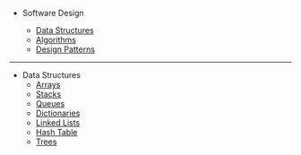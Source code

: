 - Software Design

  - [Data Structures](./data-structures/index.md "Data Structures")
  - [Algorithms](./algorithms/index.md "Algorithms")
  - [Design Patterns](./design-patterns/index.md "Design Patterns")

---

- Data Structures
  - [Arrays](./data-structures/arrays.md "Arrays")
  - [Stacks](./data-structures/stacks.md "Stacks")
  - [Queues](./data-structures/queues.md "Queues")
  - [Dictionaries](./data-structures/dictionaries.md "Dictionaries")
  - [Linked Lists](./data-structures/linked-lists.md "Linked Lists")
  - [Hash Table](./data-structures/hash-tables.md "Hash tables")
  - [Trees](./data-structures/trees.md "Trees")
